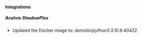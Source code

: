 #### Integrations
##### Acalvio ShadowPlex
- Updated the Docker image to: *demisto/python3:3.10.9.40422*.
